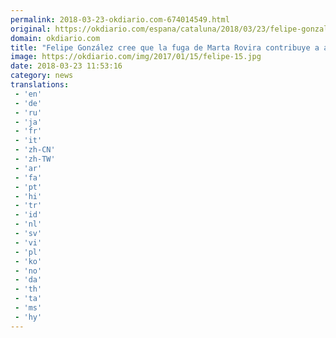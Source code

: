 ```yaml
---
permalink: 2018-03-23-okdiario.com-674014549.html
original: https://okdiario.com/espana/cataluna/2018/03/23/felipe-gonzalez-cree-que-fuga-marta-rovira-contribuye-acelerar-penalizacion-demas-procesados-2010641
domain: okdiario.com
title: "Felipe González cree que la fuga de Marta Rovira contribuye a acelerar la penalización de los demás procesados"
image: https://okdiario.com/img/2017/01/15/felipe-15.jpg
date: 2018-03-23 11:53:16
category: news
translations: 
 - 'en'
 - 'de'
 - 'ru'
 - 'ja'
 - 'fr'
 - 'it'
 - 'zh-CN'
 - 'zh-TW'
 - 'ar'
 - 'fa'
 - 'pt'
 - 'hi'
 - 'tr'
 - 'id'
 - 'nl'
 - 'sv'
 - 'vi'
 - 'pl'
 - 'ko'
 - 'no'
 - 'da'
 - 'th'
 - 'ta'
 - 'ms'
 - 'hy'
---
```


